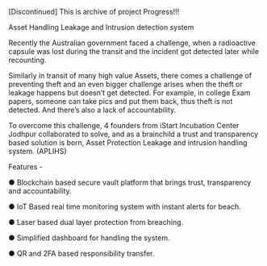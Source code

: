 [Discontinued] This is archive of project Progress!!!

Asset Handling Leakage and Intrusion detection system


Recently the Australian government faced a challenge, when a radioactive capsule was lost during the transit and  the incident got detected later while recounting.

Similarly in transit of many high value Assets, there comes a challenge of preventing theft and an even bigger challenge arises when the theft or leakage happens but doesn’t get detected. For example, in college Exam papers, someone can take pics and put them back, thus theft is not detected. And there’s also a lack of accountability.


To overcome this challenge, 4 founders from iStart Incubation Center Jodhpur collaborated to solve, and as a brainchild a trust and transparency based solution is born, Asset Protection Leakage and intrusion handling system. (APLIHS)

Features - 

●	Blockchain based secure vault platform that brings trust, transparency and accountability.

●	IoT Based real time monitoring system with instant alerts for beach.

●	Laser based dual layer protection from breaching.

●	Simplified dashboard for handling the system.

●	QR and 2FA based responsibility transfer.

